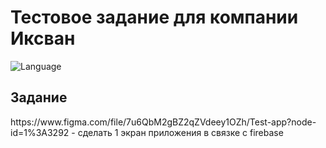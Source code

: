 # Тестовое задание для компании Иксван
<img src="https://camo.githubusercontent.com/467ed139385667771e9fe3da0e60ece0d4ec64128a76e8a515e57aecfddf765e/68747470733a2f2f696d672e736869656c64732e696f2f62616467652f73776966742d352d627269676874677265656e2e7376673f7374796c653d666c6174" alt="Language" data-canonical-src="https://img.shields.io/badge/swift-5-brightgreen.svg?style=flat" style="max-width: 100%;">
<h2>Задание</h2>
https://www.figma.com/file/7u6QbM2gBZ2qZVdeey1OZh/Test-app?node-id=1%3A3292 - сделать 1 экран приложения в связке с firebase
